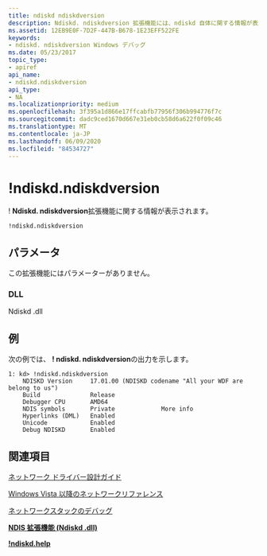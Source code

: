 ```yaml
---
title: ndiskd ndiskdversion
description: Ndiskd. ndiskdversion 拡張機能には、ndiskd 自体に関する情報が表示されます。
ms.assetid: 12EB9E0F-7D2F-447B-B678-1E23EFF522FE
keywords:
- ndiskd. ndiskdversion Windows デバッグ
ms.date: 05/23/2017
topic_type:
- apiref
api_name:
- ndiskd.ndiskdversion
api_type:
- NA
ms.localizationpriority: medium
ms.openlocfilehash: 3f395a1d866e17ffcabfb77956f306b994776f7c
ms.sourcegitcommit: dadc9ced1670d667e31eb0cb58d6a622f0f09c46
ms.translationtype: MT
ms.contentlocale: ja-JP
ms.lasthandoff: 06/09/2020
ms.locfileid: "84534727"
---
```

# <a name="ndiskdndiskdversion"></a>!ndiskd.ndiskdversion


! **Ndiskd. ndiskdversion**拡張機能に関する情報が表示されます。

```console
!ndiskd.ndiskdversion 
```

## <a name="span-idparametersspanspan-idparametersspanspan-idparametersspanparameters"></a><span id="Parameters"></span><span id="parameters"></span><span id="PARAMETERS"></span>パラメータ


この拡張機能にはパラメーターがありません。

### <a name="span-iddllspanspan-iddllspandll"></a><span id="DLL"></span><span id="dll"></span>DLL

Ndiskd .dll

<a name="examples"></a>例
--------

次の例では、 **! ndiskd. ndiskdversion**の出力を示します。

```console
1: kd> !ndiskd.ndiskdversion
    NDISKD Version     17.01.00 (NDISKD codename "All your WDF are belong to us")
    Build              Release
    Debugger CPU       AMD64
    NDIS symbols       Private             More info
    Hyperlinks (DML)   Enabled
    Unicode            Enabled
    Debug NDISKD       Enabled
```

## <a name="span-idsee_alsospansee-also"></a><span id="see_also"></span>関連項目


[ネットワーク ドライバー設計ガイド](https://docs.microsoft.com/windows-hardware/drivers/network/index)

[Windows Vista 以降のネットワークリファレンス](https://docs.microsoft.com/windows-hardware/drivers/ddi/_netvista/)

[ネットワークスタックのデバッグ](https://channel9.msdn.com/Shows/Defrag-Tools/Defrag-Tools-175-Debugging-the-Network-Stack)

[**NDIS 拡張機能 (Ndiskd .dll)**](ndis-extensions--ndiskd-dll-.md)

[**!ndiskd.help**](-ndiskd-help.md)

 

 






